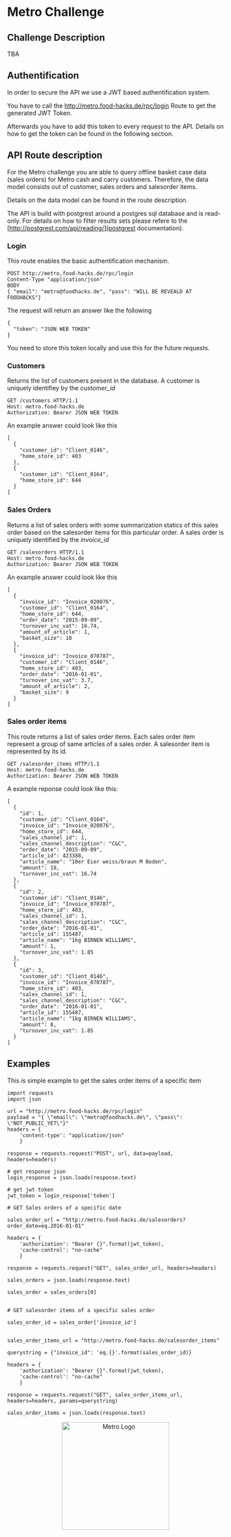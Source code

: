 # Metro Challenge

## Challenge Description
TBA

## Authentification
In order to secure the API we use a JWT based authentification system.

You have to call the http://metro.food-hacks.de/rpc/login Route to get the generated JWT Token.

Afterwards you have to add this token to every request to the API. Details on how to get the token can be found in the following section.

## API Route description

For the Metro challenge you are able to query offline basket case data (sales orders) for Metro cash and carry customers. Therefore, the data model consists out of customer, sales orders and salesorder items. 

Details on the data model can be found in the route description.

The API is build with postgrest around a postgres sql database and is read-only. For details on how to filter results sets please refere to the [http://postgrest.com/api/reading/](postgrest documentation).

### Login
This route enables the basic authentification mechanism.
```
POST http://metro.food-hacks.de/rpc/login
Content-Type "application/json"
BODY 
{ "email": "metro@foodhacks.de", "pass": "WILL BE REVEALD AT FOODHACKS"}
```
The request will return an answer like the following

```
{
  "token": "JSON WEB TOKEN"
}
```
You need to store this token locally and use this for the future requests.

### Customers
Returns the list of customers present in the database. A customer is uniquely identifiey by the *customer_id*

```
GET /customers HTTP/1.1
Host: metro.food-hacks.de
Authorization: Bearer JSON WEB TOKEN

```
An example answer could look like this
```
[
  {
    "customer_id": "Client_0146",
    "home_store_id": 403
  },
  {
    "customer_id": "Client_0164",
    "home_store_id": 644
  }
]
```

### Sales Orders

Returns a list of sales orders with some summarization statics of this sales order based on the salesorder items for this particular order. A sales order is uniquely identified by the *invoice_id*

```
GET /salesorders HTTP/1.1
Host: metro.food-hacks.de
Authorization: Bearer JSON WEB TOKEN
```

An example answer could look like this
```
[
  {
    "invoice_id": "Invoice_020076",
    "customer_id": "Client_0164",
    "home_store_id": 644,
    "order_date": "2015-09-09",
    "turnover_inc_vat": 16.74,
    "amount_of_article": 1,
    "basket_size": 18
  },
  {
    "invoice_id": "Invoice_070787",
    "customer_id": "Client_0146",
    "home_store_id": 403,
    "order_date": "2016-01-01",
    "turnover_inc_vat": 3.7,
    "amount_of_article": 2,
    "basket_size": 9
  }
]
```

### Sales order items
This route returns a list of sales order items. Each sales order item represent a group of same articles of a sales order. A salesorder item is represented by its id.

```
GET /salesorder_items HTTP/1.1
Host: metro.food-hacks.de
Authorization: Bearer JSON WEB TOKEN
```

A example reponse could look like this:

````
[
  {
    "id": 1,
    "customer_id": "Client_0164",
    "invoice_id": "Invoice_020076",
    "home_store_id": 644,
    "sales_channel_id": 1,
    "sales_channel_description": "C&C",
    "order_date": "2015-09-09",
    "article_id": 423388,
    "article_name": "10er Eier weiss/braun M Boden",
    "amount": 18,
    "turnover_inc_vat": 16.74
  },
  {
    "id": 2,
    "customer_id": "Client_0146",
    "invoice_id": "Invoice_070787",
    "home_store_id": 403,
    "sales_channel_id": 1,
    "sales_channel_description": "C&C",
    "order_date": "2016-01-01",
    "article_id": 155487,
    "article_name": "1kg BIRNEN WILLIAMS",
    "amount": 1,
    "turnover_inc_vat": 1.85
  },
  {
    "id": 3,
    "customer_id": "Client_0146",
    "invoice_id": "Invoice_070787",
    "home_store_id": 403,
    "sales_channel_id": 1,
    "sales_channel_description": "C&C",
    "order_date": "2016-01-01",
    "article_id": 155487,
    "article_name": "1kg BIRNEN WILLIAMS",
    "amount": 8,
    "turnover_inc_vat": 1.85
  }
]
````


## Examples
This is simple example to get the sales order items of a specific item

````
import requests
import json

url = "http://metro.food-hacks.de/rpc/login"
payload = "{ \"email\": \"metro@foodhacks.de\", \"pass\": \"NOT_PUBLIC_YET\"}"
headers = {
    'content-type': "application/json"    
    }

response = requests.request("POST", url, data=payload, headers=headers)

# get response json
login_response = json.loads(response.text)

# get jwt token
jwt_token = login_response['token']

# GET Sales orders of a specific date

sales_order_url = "http://metro.food-hacks.de/salesorders?order_date=eq.2016-01-01"

headers = {
    'authorization': "Bearer {}".format(jwt_token),
    'cache-control': "no-cache"
    }

response = requests.request("GET", sales_order_url, headers=headers)

sales_orders = json.loads(response.text)

sales_order = sales_orders[0]


# GET salesorder items of a specific sales order

sales_order_id = sales_order['invoice_id']


sales_order_items_url = "http://metro.food-hacks.de/salesorder_items"

querystring = {"invoice_id": 'eq.{}'.format(sales_order_id)}

headers = {
    'authorization': "Bearer {}".format(jwt_token),
    'cache-control': "no-cache"
    }

response = requests.request("GET", sales_order_items_url, headers=headers, params=querystring)

sales_order_items = json.loads(response.text)
````

<p align="center">
    <img alt="Metro Logo" src="http://logodatabases.com/wp-content/uploads/2012/05/metro-ag-logo.jpg" width="250px" />
</p>
